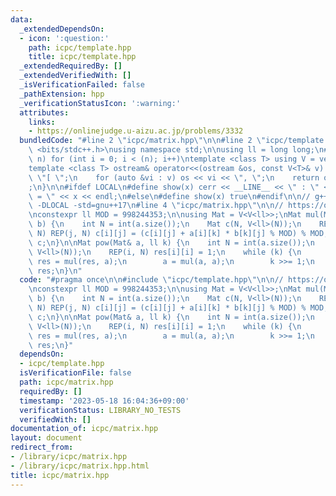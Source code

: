 ```yaml
---
data:
  _extendedDependsOn:
  - icon: ':question:'
    path: icpc/template.hpp
    title: icpc/template.hpp
  _extendedRequiredBy: []
  _extendedVerifiedWith: []
  _isVerificationFailed: false
  _pathExtension: hpp
  _verificationStatusIcon: ':warning:'
  attributes:
    links:
    - https://onlinejudge.u-aizu.ac.jp/problems/3332
  bundledCode: "#line 2 \"icpc/matrix.hpp\"\n\n#line 2 \"icpc/template.hpp\"\n\n#include\
    \ <bits/stdc++.h>\nusing namespace std;\n\nusing ll = long long;\n#define REP(i,\
    \ n) for (int i = 0; i < (n); i++)\ntemplate <class T> using V = vector<T>;\n\
    template <class T> ostream& operator<<(ostream &os, const V<T>& v) {\n    os <<\
    \ \"[ \";\n    for (auto &vi : v) os << vi << \", \";\n    return os << \"]\"\
    ;\n}\n\n#ifdef LOCAL\n#define show(x) cerr << __LINE__ << \" : \" << #x << \"\
    \ = \" << x << endl;\n#else\n#define show(x) true\n#endif\n\n// g++ -g -fsanitize=undefined,address\
    \ -DLOCAL -std=gnu++17\n#line 4 \"icpc/matrix.hpp\"\n\n// https://onlinejudge.u-aizu.ac.jp/problems/3332\n\
    \nconstexpr ll MOD = 998244353;\n\nusing Mat = V<V<ll>>;\nMat mul(Mat& a, Mat&\
    \ b) {\n    int N = int(a.size());\n    Mat c(N, V<ll>(N));\n    REP(i, N) REP(k,\
    \ N) REP(j, N) c[i][j] = (c[i][j] + a[i][k] * b[k][j] % MOD) % MOD;\n    return\
    \ c;\n}\n\nMat pow(Mat& a, ll k) {\n    int N = int(a.size());\n    Mat res(N,\
    \ V<ll>(N));\n    REP(i, N) res[i][i] = 1;\n    while (k) {\n        if (k & 1)\
    \ res = mul(res, a);\n        a = mul(a, a);\n        k >>= 1;\n    }\n    return\
    \ res;\n}\n"
  code: "#pragma once\n\n#include \"icpc/template.hpp\"\n\n// https://onlinejudge.u-aizu.ac.jp/problems/3332\n\
    \nconstexpr ll MOD = 998244353;\n\nusing Mat = V<V<ll>>;\nMat mul(Mat& a, Mat&\
    \ b) {\n    int N = int(a.size());\n    Mat c(N, V<ll>(N));\n    REP(i, N) REP(k,\
    \ N) REP(j, N) c[i][j] = (c[i][j] + a[i][k] * b[k][j] % MOD) % MOD;\n    return\
    \ c;\n}\n\nMat pow(Mat& a, ll k) {\n    int N = int(a.size());\n    Mat res(N,\
    \ V<ll>(N));\n    REP(i, N) res[i][i] = 1;\n    while (k) {\n        if (k & 1)\
    \ res = mul(res, a);\n        a = mul(a, a);\n        k >>= 1;\n    }\n    return\
    \ res;\n}"
  dependsOn:
  - icpc/template.hpp
  isVerificationFile: false
  path: icpc/matrix.hpp
  requiredBy: []
  timestamp: '2023-05-18 16:04:36+09:00'
  verificationStatus: LIBRARY_NO_TESTS
  verifiedWith: []
documentation_of: icpc/matrix.hpp
layout: document
redirect_from:
- /library/icpc/matrix.hpp
- /library/icpc/matrix.hpp.html
title: icpc/matrix.hpp
---
```

